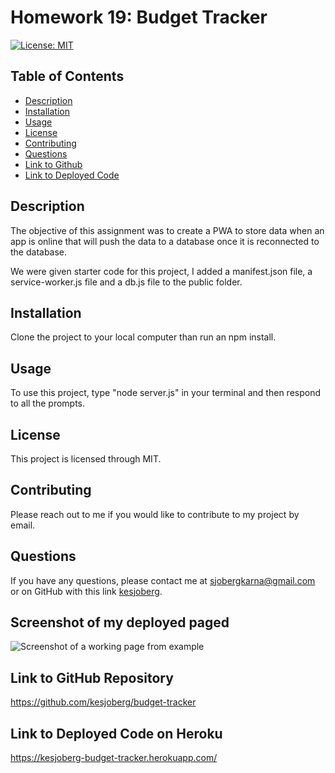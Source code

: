 # Homework 19: Budget Tracker
[![License: MIT](https://img.shields.io/badge/License-MIT-yellow.svg)](https://opensource.org/licenses/MIT)
## Table of Contents
* [Description](#description)
* [Installation](#installation)
* [Usage](#usage)
* [License](#license)
* [Contributing](#contributing)
* [Questions](#questions)
* [Link to Github](#link-to-github-repository)
* [Link to Deployed Code](#link-to-deployed-code-on-heroku)
  
## Description
The objective of this assignment was to create a PWA to store data when an app is online that will push the data to a database once it is reconnected to the database.

We were given starter code for this project, I added a manifest.json file, a service-worker.js file and a db.js file to the public folder. 

## Installation
Clone the project to your local computer than run an npm install.

## Usage
To use this project, type "node server.js" in your terminal and then respond to all the prompts.

## License
This project is licensed through MIT.

## Contributing
Please reach out to me if you would like to contribute to my project by email.


## Questions
If you have any questions, please contact me at sjobergkarna@gmail.com or on GitHub with this link [kesjoberg](https://github.com/kesjoberg).

## Screenshot of my deployed paged
![Screenshot of a working page from example]()


## Link to GitHub Repository
https://github.com/kesjoberg/budget-tracker

## Link to Deployed Code on Heroku
https://kesjoberg-budget-tracker.herokuapp.com/